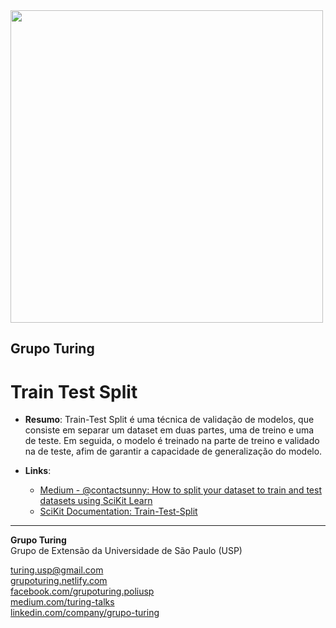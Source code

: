 <img src="https://i.ibb.co/DtHQ3FG/802x265-Logo-GT.png" width="500">

## Grupo Turing
# Train Test Split

- **Resumo**:
Train-Test Split é uma técnica de validação de modelos, que consiste em separar um dataset em duas partes, uma de treino e uma de teste. Em seguida, o modelo é treinado na parte de treino e validado na de teste, afim de garantir a capacidade de generalização do modelo.

- **Links**:
    - [Medium - @contactsunny: How to split your dataset to train and test datasets using SciKit Learn](https://medium.com/@contactsunny/how-to-split-your-dataset-to-train-and-test-datasets-using-scikit-learn-e7cf6eb5e0d)
    - [SciKit Documentation: Train-Test-Split](https://scikit-learn.org/stable/modules/generated/sklearn.model_selection.train_test_split.html)


---
**Grupo Turing**  
Grupo de Extensão da Universidade de São Paulo (USP)

[turing.usp@gmail.com](turing.usp@gmail.com)  
[grupoturing.netlify.com](grupoturing.netlify.com)  
[facebook.com/grupoturing.poliusp](facebook.com/grupoturing.poliusp)  
[medium.com/turing-talks](medium.com/turing-talks)  
[linkedin.com/company/grupo-turing](linkedin.com/company/grupo-turing)

